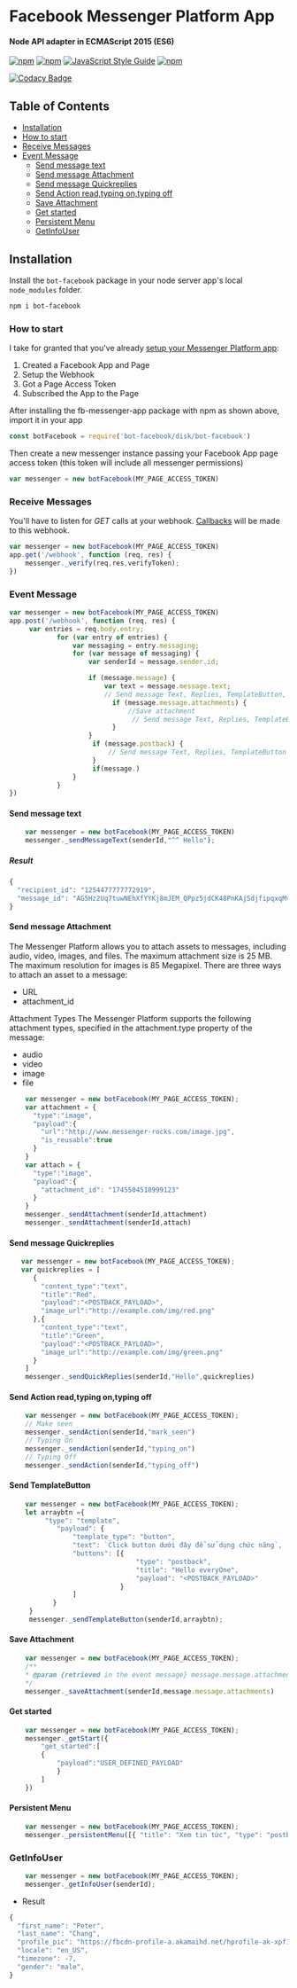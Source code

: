 # Facebook Messenger Platform App

#### Node API adapter in ECMAScript 2015 (ES6)

[![npm](https://img.shields.io/npm/v/npm.svg)](https://www.npmjs.com/package/bot-facebook) [![npm](https://img.shields.io/npm/dm/fb-messenger-app.svg)](https://www.npmjs.com/package/bot-facebook) [![JavaScript Style Guide](https://img.shields.io/badge/code%20style-standard-brightgreen.svg)](http://standardjs.com/) [![npm](https://img.shields.io/github/license/mashape/apistatus.svg)](LICENSE)

[![Codacy Badge](https://api.codacy.com/project/badge/Grade/e49cfaf866174e5fa9053cc2e894927f)](https://www.codacy.com/app/charlesaraya/fb-messenger-app?utm_source=github.com&amp;utm_medium=referral&amp;utm_content=charlesaraya/fb-messenger-app&amp;utm_campaign=Badge_Grade)

## Table of Contents

- [Installation](#installation)
- [How to start](#how-to-start)
- [Receive Messages](#receive-messages)
- [Event Message](#event-message)
    * [Send message text](#send-message-text)
    * [Send message Attachment](#send-message-attachment)
    * [Send message Quickreplies](#send-message-quickreplies)
    * [Send Action read,typing on,typing off](#send-action-readtyping-ontyping-off)
    + [Save Attachment](#save-attachment)
    + [Get started](#get-started)
    + [Persistent Menu](#persistent-menu)
    + [GetInfoUser](#getinfouser)
    
## Installation

Install the `bot-facebook` package in your node server app's local `node_modules` folder.

```bash
npm i bot-facebook
```

### How to start

I take for granted that you've already [setup your Messenger Platform app](https://developers.facebook.com/docs/messenger-platform/quickstart):

1. Created a Facebook App and Page
2. Setup the Webhook
3. Got a Page Access Token
4. Subscribed the App to the Page

After installing the fb-messenger-app package with npm as shown above, import it in your app

```js
const botFacebook = require('bot-facebook/disk/bot-facebook')
```

Then create a new messenger instance passing your Facebook App page access token (this token will include all messenger permissions)

```js
var messenger = new botFacebook(MY_PAGE_ACCESS_TOKEN)
```

### Receive Messages

You'll have to listen for _GET_ calls at your webhook. [Callbacks](https://developers.facebook.com/docs/messenger-platform/webhook-reference#format) will be made to this webhook. 

```js
var messenger = new botFacebook(MY_PAGE_ACCESS_TOKEN)
app.get('/webhook', function (req, res) {
    messenger._verify(req,res,verifyToken);
})
```

### Event Message

```js
var messenger = new botFacebook(MY_PAGE_ACCESS_TOKEN)
app.post('/webhook', function (req, res) {
     var entries = req.body.entry;
            for (var entry of entries) {
                var messaging = entry.messaging;
                for (var message of messaging) {
                    var senderId = message.sender.id;

                    if (message.message) {
                        var text = message.message.text;
                        // Send message Text, Replies, TemplateButton, Action
                          if (message.message.attachments) {
                              //Save attachment 
                               // Send message Text, Replies, TemplateButton, Action
                          }
                    }
                     if (message.postback) {
                         // Send message Text, Replies, TemplateButton ,Action
                     }
                     if(message.)
                }
            }
})
```
#### Send message text

```js
    var messenger = new botFacebook(MY_PAGE_ACCESS_TOKEN)
    messenger._sendMessageText(senderId,"^^ Hello");
```
##### Result
```js
{
  "recipient_id": "1254477777772919",
  "message_id": "AG5Hz2Uq7tuwNEhXfYYKj8mJEM_QPpz5jdCK48PnKAjSdjfipqxqMvK8ma6AC8fplwlqLP_5cgXIbu7I3rBN0P"
}  
```

#### Send message Attachment

The Messenger Platform allows you to attach assets to messages, including audio, video, images, and files. The maximum attachment size is 25 MB. The maximum resolution for images is 85 Megapixel. There are three ways to attach an asset to a message:

+ URL
+ attachment_id

Attachment Types
The Messenger Platform supports the following attachment types, specified in the attachment.type property of the message:

+ audio
+ video
+ image
+ file

```js
    var messenger = new botFacebook(MY_PAGE_ACCESS_TOKEN);
    var attachment = {
      "type":"image", 
      "payload":{
        "url":"http://www.messenger-rocks.com/image.jpg", 
        "is_reusable":true
      }
    }
    var attach = {
      "type":"image", 
      "payload":{
        "attachment_id": "1745504518999123"
      }
    }
    messenger._sendAttachment(senderId,attachment)
    messenger._sendAttachment(senderId,attach)
```

#### Send message Quickreplies

```js
   var messenger = new botFacebook(MY_PAGE_ACCESS_TOKEN);
   var quickreplies = [
      {
        "content_type":"text",
        "title":"Red",
        "payload":"<POSTBACK_PAYLOAD>",
        "image_url":"http://example.com/img/red.png"
      },{
        "content_type":"text",
        "title":"Green",
        "payload":"<POSTBACK_PAYLOAD>",
        "image_url":"http://example.com/img/green.png"
      }
    ]
    messenger._sendQuickReplies(senderId,"Hello",quickreplies)
```
#### Send Action read,typing on,typing off

```js
    var messenger = new botFacebook(MY_PAGE_ACCESS_TOKEN);
    // Make seen
    messenger._sendAction(senderId,"mark_seen")
    // Typing On
    messenger._sendAction(senderId,"typing_on")
    // Typing Off
    messenger._sendAction(senderId,"typing_off")
```
#### Send TemplateButton

```js
    var messenger = new botFacebook(MY_PAGE_ACCESS_TOKEN);
    let arraybtn ={
         "type": "template",
            "payload": {
                "template_type": "button",
                "text": `Click button dưới đây để sử dụng chức năng`,
                "buttons": [{
                                "type": "postback",
                                "title": "Hello everyOne",
                                "payload": "<POSTBACK_PAYLOAD>"
                            }
                ]
           }
     }
     messenger._sendTemplateButton(senderId,arraybtn);
```

#### Save Attachment 

```js
    var messenger = new botFacebook(MY_PAGE_ACCESS_TOKEN);
    /**
    * @param {retrieved in the event message} message.message.attachments
    */
    messenger._saveAttachment(senderId,message.message.attachments)
```
#### Get started

```js
    var messenger = new botFacebook(MY_PAGE_ACCESS_TOKEN);
    messenger._getStart({
        "get_started":[
        {
            "payload":"USER_DEFINED_PAYLOAD"
            }
        ]
    })
```

#### Persistent Menu

```js
    var messenger = new botFacebook(MY_PAGE_ACCESS_TOKEN);
    messenger._persistentMenu([{ "title": "Xem tin tức", "type": "postback", "payload": "<POSTBACK_PAYLOAD>" }]);
```

### GetInfoUser

```js
    var messenger = new botFacebook(MY_PAGE_ACCESS_TOKEN);
    messenger._getInfoUser(senderId);
```
+ Result
```js
{
  "first_name": "Peter",
  "last_name": "Chang",
  "profile_pic": "https://fbcdn-profile-a.akamaihd.net/hprofile-ak-xpf1/v/t1.0-1/p200x200/13055603_10105219398495383_8237637584159975445_n.jpg?oh=1d241d4b6d4dac50eaf9bb73288ea192&oe=57AF5C03&__gda__=1470213755_ab17c8c8e3a0a447fed3f272fa2179ce",
  "locale": "en_US",
  "timezone": -7,
  "gender": "male",
}
```
